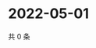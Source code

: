 # 2022-05-01

共 0 条

<!-- BEGIN WEIBO -->
<!-- 最后更新时间 Sun May 01 2022 07:15:05 GMT+0800 (China Standard Time) -->

<!-- END WEIBO -->
